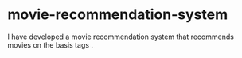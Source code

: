 # movie-recommendation-system
I have developed a movie recommendation system that recommends movies on the basis tags .
